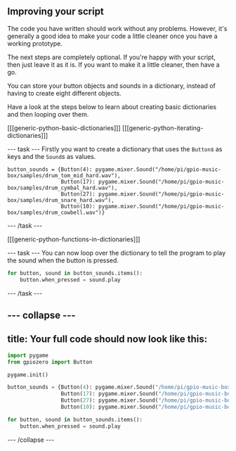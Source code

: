 ## Improving your script

The code you have written should work without any problems. However, it's generally a good idea to make your code a little cleaner once you have a working prototype.

The next steps are completely optional. If you're happy with your script, then just leave it as it is. If you want to make it a little cleaner, then have a go.

You can store your button objects and sounds in a dictionary, instead of having to create eight different objects.

Have a look at the steps below to learn about creating basic dictionaries and then looping over them.

[[[generic-python-basic-dictionaries]]]
[[[generic-python-iterating-dictionaries]]]

--- task ---
Firstly you want to create a dictionary that uses the `Button`s as keys and the `Sound`s as values.

```python3
button_sounds = {Button(4): pygame.mixer.Sound("/home/pi/gpio-music-box/samples/drum_tom_mid_hard.wav"),
                 Button(17): pygame.mixer.Sound("/home/pi/gpio-music-box/samples/drum_cymbal_hard.wav"),
                 Button(27): pygame.mixer.Sound("/home/pi/gpio-music-box/samples/drum_snare_hard.wav"),
                 Button(10): pygame.mixer.Sound("/home/pi/gpio-music-box/samples/drum_cowbell.wav")}
```
--- /task ---

[[[generic-python-functions-in-dictionaries]]]

--- task ---
You can now loop over the dictionary to tell the program to play the sound when the button is pressed.
```python
for button, sound in button_sounds.items():
    button.when_pressed = sound.play
```
--- /task ---

--- collapse ---
---
title: Your full code should now look like this:
---
```python
import pygame
from gpiozero import Button

pygame.init()

button_sounds = {Button(4): pygame.mixer.Sound("/home/pi/gpio-music-box/samples/drum_tom_mid_hard.wav"),
                 Button(17): pygame.mixer.Sound("/home/pi/gpio-music-box/samples/drum_cymbal_hard.wav"),
                 Button(27): pygame.mixer.Sound("/home/pi/gpio-music-box/samples/drum_snare_hard.wav"),
                 Button(10): pygame.mixer.Sound("/home/pi/gpio-music-box/samples/drum_cowbell.wav")}

for button, sound in button_sounds.items():
    button.when_pressed = sound.play
```
--- /collapse ---



